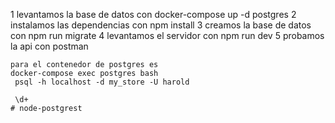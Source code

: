 1 levantamos la base de datos con docker-compose up -d postgres
2 instalamos las dependencias con npm install
3 creamos la base de datos con npm run migrate
4 levantamos el servidor con npm run dev
5 probamos la api con postman
```
para el contenedor de postgres es 
docker-compose exec postgres bash
 psql -h localhost -d my_store -U harold

 \d+
# node-postgrest
